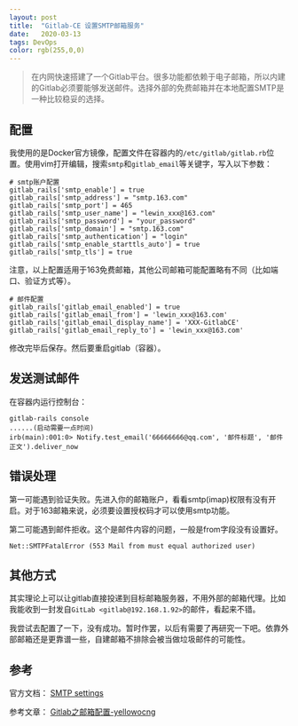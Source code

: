 ```yaml
---
layout: post
title:  "Gitlab-CE 设置SMTP邮箱服务"
date:   2020-03-13
tags: DevOps
color: rgb(255,0,0)
---
```


> 在内网快速搭建了一个Gitlab平台。很多功能都依赖于电子邮箱，所以内建的Gitlab必须要能够发送邮件。选择外部的免费邮箱并在本地配置SMTP是一种比较稳妥的选择。

## 配置

我使用的是Docker官方镜像，配置文件在容器内的`/etc/gitlab/gitlab.rb`位置。使用vim打开编辑，搜索`smtp`和`gitlab_email`等关键字，写入以下参数：

```text
# smtp账户配置
gitlab_rails['smtp_enable'] = true
gitlab_rails['smtp_address'] = "smtp.163.com"
gitlab_rails['smtp_port'] = 465
gitlab_rails['smtp_user_name'] = "lewin_xxx@163.com"
gitlab_rails['smtp_password'] = "your_password"
gitlab_rails['smtp_domain'] = "smtp.163.com"
gitlab_rails['smtp_authentication'] = "login"
gitlab_rails['smtp_enable_starttls_auto'] = true
gitlab_rails['smtp_tls'] = true
```

注意，以上配置适用于163免费邮箱，其他公司邮箱可能配置略有不同（比如端口、验证方式等）。

```text
# 邮件配置
gitlab_rails['gitlab_email_enabled'] = true
gitlab_rails['gitlab_email_from'] = 'lewin_xxx@163.com'
gitlab_rails['gitlab_email_display_name'] = 'XXX-GitlabCE'
gitlab_rails['gitlab_email_reply_to'] = 'lewin_xxx@163.com'
```

修改完毕后保存。然后要重启gitlab（容器）。

## 发送测试邮件

在容器内运行控制台：

```shell-session
gitlab-rails console
......(启动需要一点时间)
irb(main):001:0> Notify.test_email('66666666@qq.com', '邮件标题', '邮件正文').deliver_now
```

## 错误处理

第一可能遇到验证失败。先进入你的邮箱账户，看看smtp(imap)权限有没有开启。对于163邮箱来说，必须要设置授权码才可以使用smtp功能。

第二可能遇到邮件拒收。这个是邮件内容的问题，一般是from字段没有设置好。

```text
Net::SMTPFatalError (553 Mail from must equal authorized user)
```

## 其他方式

其实理论上可以让gitlab直接投递到目标邮箱服务器，不用外部的邮箱代理。比如我能收到一封发自`GitLab <gitlab@192.168.1.92>`的邮件，看起来不错。

我尝试去配置了一下，没有成功。暂时作罢，以后有需要了再研究一下吧。依靠外部邮箱还是更靠谱一些，自建邮箱不排除会被当做垃圾邮件的可能性。

## 参考

官方文档： [SMTP settings](https://docs.gitlab.com/omnibus/settings/smtp.html)

参考文章： [Gitlab之邮箱配置-yellowocng](https://blog.csdn.net/yelllowcong/article/details/79939589)
